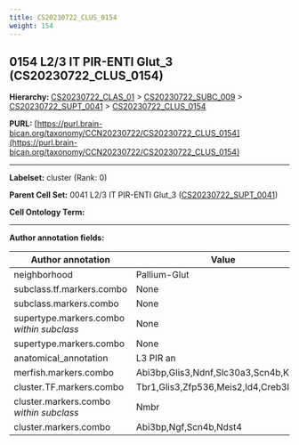 ```yaml
---
title: CS20230722_CLUS_0154
weight: 154
---
```

## 0154 L2/3 IT PIR-ENTl Glut_3 (CS20230722_CLUS_0154)
<b>Hierarchy: </b>
[CS20230722_CLAS_01](../CS20230722_CLAS_01) >
[CS20230722_SUBC_009](../CS20230722_SUBC_009) >
[CS20230722_SUPT_0041](../CS20230722_SUPT_0041) >
[CS20230722_CLUS_0154](../CS20230722_CLUS_0154)

**PURL:** [https://purl.brain-bican.org/taxonomy/CCN20230722/CS20230722_CLUS_0154](https://purl.brain-bican.org/taxonomy/CCN20230722/CS20230722_CLUS_0154)

---


**Labelset:** cluster (Rank: 0)

**Parent Cell Set:** 0041 L2/3 IT PIR-ENTl Glut_3 ([CS20230722_SUPT_0041](../CS20230722_SUPT_0041))



**Cell Ontology Term:** 

[MARKER GENES.]: #


---

[TRANSFERRED ANNOTATIONS.]: #


[AUTHOR ANNOTATION FIELDS.]: #


**Author annotation fields:**

| Author annotation | Value |
|-------------------|-------|
|neighborhood|Pallium-Glut|
|subclass.tf.markers.combo|None|
|subclass.markers.combo|None|
|supertype.markers.combo _within subclass_|None|
|supertype.markers.combo|None|
|anatomical_annotation|L3 PIR an|
|merfish.markers.combo|Abi3bp,Glis3,Ndnf,Slc30a3,Scn4b,Klhl14|
|cluster.TF.markers.combo|Tbr1,Glis3,Zfp536,Meis2,Id4,Creb3l2|
|cluster.markers.combo _within subclass_|Nmbr|
|cluster.markers.combo|Abi3bp,Ngf,Scn4b,Ndst4|
